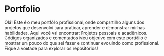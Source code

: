# Portfolio
Olá! Este é o meu portfólio profissional, onde compartilho alguns dos projetos que desenvolvi para praticar, aprender e demonstrar minhas habilidades.  Aqui você vai encontrar:  Projetos pessoais e acadêmicos. Códigos organizados e comentados  Meu objetivo com este portfólio é mostrar um pouco do que sei fazer e continuar evoluindo como profissional.  Fique à vontade para explorar os repositórios!
